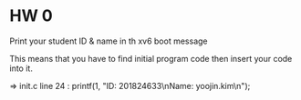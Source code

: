 # HW 0

Print your student ID & name in th xv6 boot message

This means that you have to find initial program code then insert your code into it.

=> init.c line 24 : printf(1, "ID: 201824633\nName: yoojin.kim\n");